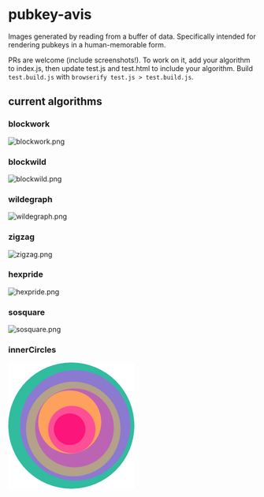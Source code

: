 # pubkey-avis

Images generated by reading from a buffer of data.
Specifically intended for rendering pubkeys in a human-memorable form.

PRs are welcome (include screenshots!).
To work on it, add your algorithm to index.js, then update test.js and test.html to include your algorithm.
Build `test.build.js` with `browserify test.js > test.build.js`.

## current algorithms

### blockwork

![blockwork.png](./example-pics/blockwork.png)

### blockwild

![blockwild.png](./example-pics/blockwild.png)

### wildegraph

![wildegraph.png](./example-pics/wildegraph.png)

### zigzag

![zigzag.png](./example-pics/zigzag.png)

### hexpride

![hexpride.png](./example-pics/hexpride.png)

### sosquare

![sosquare.png](./example-pics/sosquare.png)

### innerCircles

![inner-circles.png](./example-pics/inner-circles.png)

